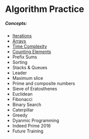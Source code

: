 # Algorithm Practice

##### Concepts:
* [Iterations](iterations/overview.md)
* [Arrays](arrays/overview.md)
* [Time Complexity](time-complexity/overview.md)
* [Counting Elements](counting-elements/overview.md)
* Prefix Sums
* Sorting
* Stacks & Queues
* Leader
* Maximum slice
* Prime and composite numbers
* Sieve of Eratosthenes
* Euclidean
* Fibonacci
* Binary Search
* Caterpillar
* Greedy
* Dyanmic Programming
* Indeed Prime 2016
* Future Training